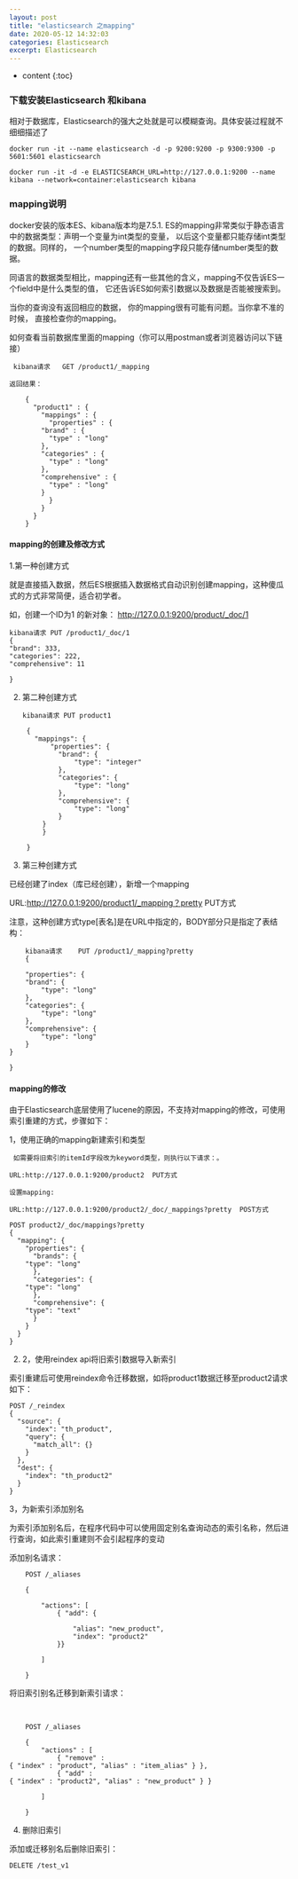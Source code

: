 ```yaml
---
layout: post
title: "elasticsearch 之mapping"
date: 2020-05-12 14:32:03
categories: Elasticsearch
excerpt: Elasticsearch
---
```


* content
{:toc}

### 下载安装Elasticsearch 和kibana

相对于数据库，Elasticsearch的强大之处就是可以模糊查询。具体安装过程就不细细描述了

	docker run -it --name elasticsearch -d -p 9200:9200 -p 9300:9300 -p 5601:5601 elasticsearch

	docker run -it -d -e ELASTICSEARCH_URL=http://127.0.0.1:9200 --name kibana --network=container:elasticsearch kibana



### mapping说明

docker安装的版本ES、kibana版本均是7.5.1. ES的mapping非常类似于静态语言中的数据类型：声明一个变量为int类型的变量， 以后这个变量都只能存储int类型的数据。同样的， 一个number类型的mapping字段只能存储number类型的数据。

同语言的数据类型相比，mapping还有一些其他的含义，mapping不仅告诉ES一个field中是什么类型的值， 它还告诉ES如何索引数据以及数据是否能被搜索到。

当你的查询没有返回相应的数据， 你的mapping很有可能有问题。当你拿不准的时候， 直接检查你的mapping。

如何查看当前数据库里面的mapping（你可以用postman或者浏览器访问以下链接）

     kibana请求	GET /product1/_mapping

	返回结果：

		{
		  "product1" : {
		    "mappings" : {
		      "properties" : {
			"brand" : {
			  "type" : "long"
			},
			"categories" : {
			  "type" : "long"
			},
			"comprehensive" : {
			  "type" : "long"
			}
		      }
		    }
		  }
		}


#### mapping的创建及修改方式

1.第一种创建方式	

就是直接插入数据，然后ES根据插入数据格式自动识别创建mapping，这种傻瓜式的方式非常简便，适合初学者。

如，创建一个ID为1 的新对象： http://127.0.0.1:9200/product/_doc/1

	kibana请求 PUT /product1/_doc/1
	{
	"brand": 333,
	"categories": 222,
	"comprehensive": 11

	}

2. 第二种创建方式

	   kibana请求 PUT product1

		{ 
		  "mappings": {
		      "properties": {
				"brand": {
					"type": "integer"
				},
				"categories": {
					"type": "long"
				},
				"comprehensive": {
					"type": "long"
				}
			}
		    }

		}


3. 第三种创建方式

已经创建了index（库已经创建），新增一个mapping

URL:http://127.0.0.1:9200/product1/_mapping？pretty PUT方式

注意，这种创建方式type[表名]是在URL中指定的，BODY部分只是指定了表结构：

		kibana请求	PUT /product1/_mapping?pretty
		{

		"properties": {
		"brand": {
			"type": "long"
		},
		"categories": {
			"type": "long"
		},
		"comprehensive": {
			"type": "long"
		}
	}

	}

#### mapping的修改

由于Elasticsearch底层使用了lucene的原因，不支持对mapping的修改，可使用索引重建的方式，步骤如下：

1，使用正确的mapping新建索引和类型

     如需要将旧索引的itemId字段改为keyword类型，则执行以下请求：。

    URL:http://127.0.0.1:9200/product2  PUT方式

    设置mapping:

    URL:http://127.0.0.1:9200/product2/_doc/_mappings?pretty  POST方式

	POST product2/_doc/mappings?pretty
	{
	  "mapping": {
	    "properties": {
	      "brands": {
		"type": "long"
	      },
	      "categories": {
		"type": "long"
	      },
	      "comprehensive": {
		"type": "text"
	      }
	    }
	  }
	}

    
2. 2，使用reindex api将旧索引数据导入新索引

索引重建后可使用reindex命令迁移数据，如将product1数据迁移至product2请求如下：

	POST /_reindex
	{
	  "source": {
	    "index": "th_product",
	    "query": {
	      "match_all": {}
	    }
	  }, 
	  "dest": {
	    "index": "th_product2"
	  }
	}

3，为新索引添加别名

为索引添加别名后，在程序代码中可以使用固定别名查询动态的索引名称，然后进行查询，如此索引重建则不会引起程序的变动

添加别名请求：

		POST /_aliases

		{

		    "actions": [
		        { "add": {

		            "alias": "new_product",
		            "index": "product2"
		        }}

		    ]

		}

将旧索引别名迁移到新索引请求：

  

		POST /_aliases

		{
		    "actions" : [
		        { "remove" : { "index" : "product", "alias" : "item_alias" } },
		        { "add" : { "index" : "product2", "alias" : "new_product" } }

		    ]

		}

4. 删除旧索引

添加或迁移别名后删除旧索引：

	DELETE /test_v1


